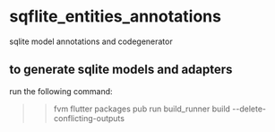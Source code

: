 # sqflite_entities_annotations

sqlite model annotations and codegenerator

## to generate sqlite models and adapters 

run the following command:

>> fvm flutter packages pub run build_runner build --delete-conflicting-outputs   
